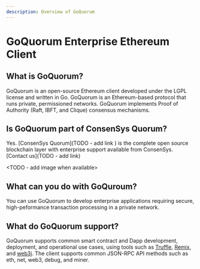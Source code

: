 ```yaml
---
description: Overview of GoQuorum 
---
```


# GoQuorum Enterprise Ethereum Client

## What is GoQuorum?

GoQuorum is an open-source Ethereum client developed under the LGPL license and written in Go. GoQuorum 
is an Ethereum-based protocol that runs private, permissioned networks. GoQuorum implements Proof of 
Authority (Raft, IBFT, and Clique) consensus mechanisms. 

## Is GoQuorum part of ConsenSys Quorum? 

Yes. [ConsenSys Quorum](TODO - add link ) is the complete open source blockchain layer with enterprise 
support available from ConsenSys. [Contact us](TODO - add link)

<TODO - add image when available> 

## What can you do with GoQuroum? 

You can use GoQuorum to develop enterprise applications requiring secure, high-peformance transaction
processing in a private network. 

## What do GoQuorum support? 

GoQuorum supports common smart contract and Dapp development, deployment, and operational
use cases, using tools such as [Truffle](http://truffleframework.com/),
[Remix](https://github.com/ethereum/remix), and [web3j](https://web3j.io/). The client supports
common JSON-RPC API methods such as eth, net, web3, debug, and miner.

